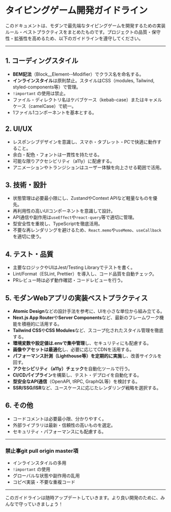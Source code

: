 # タイピングゲーム開発ガイドライン

このドキュメントは、モダンで最先端なタイピングゲームを開発するための実装ルール・ベストプラクティスをまとめたものです。プロジェクトの品質・保守性・拡張性を高めるため、以下のガイドラインを遵守してください。

---

## 1. コーディングスタイル
- **BEM記法**（Block__Element--Modifier）でクラス名を命名する。
- **インラインスタイル**は原則禁止。スタイルはCSS（modules, Tailwind, styled-components等）で管理。
- `!important` の使用は禁止。
- ファイル・ディレクトリ名はケバブケース（kebab-case）またはキャメルケース（camelCase）で統一。
- 1ファイル1コンポーネントを基本とする。

## 2. UI/UX
- レスポンシブデザインを意識し、スマホ・タブレット・PCで快適に動作すること。
- 余白・配色・フォントは一貫性を持たせる。
- 可能な限りアクセシビリティ（a11y）に配慮する。
- アニメーションやトランジションはユーザー体験を向上させる範囲で活用。

## 3. 技術・設計
- 状態管理は必要最小限にし、ZustandやContext APIなど軽量なものを優先。
- 再利用性の高いUIコンポーネントを意識して設計。
- API通信や副作用は`useEffect`や`react-query`等で適切に管理。
- 型安全性を重視し、TypeScriptを徹底活用。
- 不要な再レンダリングを避けるため、`React.memo`や`useMemo`、`useCallback`を適切に使う。

## 4. テスト・品質
- 主要なロジックやUIはJest/Testing Libraryでテストを書く。
- Lint/Format（ESLint, Prettier）を導入し、コード品質を自動チェック。
- PRレビュー時は必ず動作確認・コードレビューを行う。

## 5. モダンWebアプリの実装ベストプラクティス
- **Atomic Design**などの設計手法を参考に、UIを小さな単位から組み立てる。
- **Next.js App Router**や**Server Components**など、最新のフレームワーク機能を積極的に活用する。
- **Tailwind CSS**や**CSS Modules**など、スコープ化されたスタイル管理を徹底する。
- **環境変数や設定値は.envで集中管理**し、セキュリティにも配慮する。
- **画像やアセットは最適化**し、必要に応じてCDNを活用する。
- **パフォーマンス計測（Lighthouse等）を定期的に実施**し、改善サイクルを回す。
- **アクセシビリティ（a11y）チェック**を自動化ツールで行う。
- **CI/CDパイプライン**を構築し、テスト・デプロイを自動化する。
- **型安全なAPI通信**（OpenAPI, tRPC, GraphQL等）を検討する。
- **SSR/SSG/ISR**など、ユースケースに応じたレンダリング戦略を選択する。

## 6. その他
- コードコメントは必要最小限、分かりやすく。
- 外部ライブラリは最新・信頼性の高いものを選定。
- セキュリティ・パフォーマンスにも配慮する。

---

### 禁止事git pull origin master項
- インラインスタイルの多用
- `!important` の使用
- グローバルな状態や副作用の乱用
- コピペ実装・不要な重複コード

---

このガイドラインは随時アップデートしていきます。より良い開発のために、みんなで守っていきましょう！
